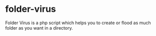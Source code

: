 # folder-virus
Folder Virus is a php script which helps you to create or flood as much folder as you want in a directory.
